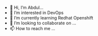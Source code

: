- 👋 Hi, I’m Abdul...
- 👀 I’m interested in DevOps
- 🌱 I’m currently learning Redhat Openshift
- 💞️ I’m looking to collaborate on ...
- 📫 How to reach me ...

<!---
rahman6848/rahman6848 is a ✨ special ✨ repository because its `README.md` (this file) appears on your GitHub profile.
You can click the Preview link to take a look at your changes.
--->
